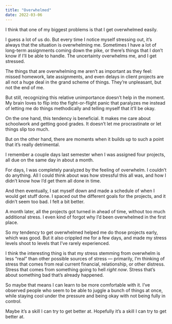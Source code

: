 ```yaml
---
title: "Overwhelmed"
date: 2022-03-06
---
```


I think that one of my biggest problems is that I get overwhelmed easily.

I guess a lot of us do. But every time I notice myself stressing out, it’s always that the situation is overwhelming me. Sometimes I have a lot of long-term assignments coming down the pike, or there’s things that I don’t know if I’ll be able to handle. The uncertainty overwhelms me, and I get stressed.

The things that are overwhelming me aren’t as important as they feel: missed homework, late assignments, and even delays in client projects are all not a huge deal in the grand scheme of things. They’re unpleasant, but not the end of me.

But still, recognizing this relative unimportance doesn’t help in the moment. My brain loves to flip into the fight-or-flight panic that paralyzes me instead of letting me do things methodically and telling myself that it’ll be okay.

On the one hand, this tendency is beneficial. It makes me care about schoolwork and getting good grades. It doesn’t let me procrastinate or let things slip too much.

But on the other hand, there are moments when it builds up to such a point that it’s really detrimental.

I remember a couple days last semester when I was assigned four projects, all due on the same day in about a month.

For days, I was completely paralyzed by the feeling of overwhelm. I couldn’t do anything. All I could think about was how stressful this all was, and how I didn’t know how I’d get them all done in time.

And then eventually, I sat myself down and made a schedule of when I would get stuff done. I spaced out the different goals for the projects, and it didn’t seem too bad. I felt a bit better.

A month later, all the projects got turned in ahead of time, without too much additional stress. I even kind of forgot why I’d been overwhelmed in the first place.

So my tendency to get overwhelmed helped me do those projects early, which was good. But it also crippled me for a few days, and made my stress levels shoot to levels that I’ve rarely experienced.

I think the interesting thing is that my stress stemming from overwhelm is less “real” than other possible sources of stress — primarily, I’m thinking of stress that comes from real current financial, relationship, or other distress. Stress that comes from something going to hell _right now_. Stress that’s about something bad that’s already happened.

So maybe that means I can learn to be more comfortable with it. I’ve observed people who seem to be able to juggle a bunch of things at once, while staying cool under the pressure and being okay with not being fully in control.

Maybe it’s a skill I can try to get better at. Hopefully it’s a skill I can try to get better at.
